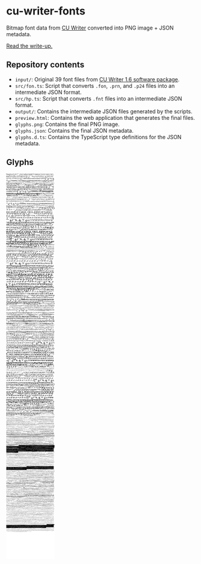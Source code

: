 # cu-writer-fonts

Bitmap font data from [CU Writer](https://th.wikipedia.org/wiki/%E0%B8%8B%E0%B8%B5%E0%B8%A2%E0%B8%B9%E0%B9%84%E0%B8%A3%E0%B9%80%E0%B8%95%E0%B8%AD%E0%B8%A3%E0%B9%8C) converted into PNG image + JSON metadata.

[Read the write-up.](https://notes.dt.in.th/CuWriterFonts)

## Repository contents

- `input/`: Original 39 font files from [CU Writer 1.6 software package](https://software.thaiware.com/download.php?id=1742).
- `src/fon.ts`: Script that converts `.fon`, `.prn`, and `.p24` files into an intermediate JSON format.
- `src/hp.ts`: Script that converts `.fnt` files into an intermediate JSON format.
- `output/`: Contains the intermediate JSON files generated by the scripts.
- `preview.html`: Contains the web application that generates the final files.
- `glyphs.png`: Contains the final PNG image.
- `glyphs.json`: Contains the final JSON metadata.
- `glyphs.d.ts`: Contains the TypeScript type definitions for the JSON metadata.

## Glyphs

![Glyphs](glyphs.png)
